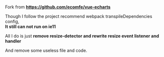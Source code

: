 
Fork from **https://github.com/ecomfe/vue-echarts**

Though I follow the project recommend webpack transpileDependencies config,  
**It still can not run on ie11** 

All I do is just **remove resize-detector and  rewrite resize event listener and handler**

And remove some useless file and code.  
